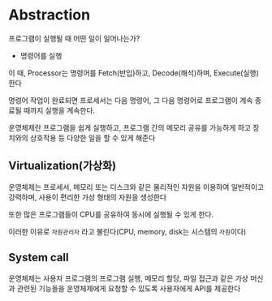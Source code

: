 # Abstraction

프로그램이 실행될 때 어떤 일이 일어나는가?

-   명령어를 실행

이 때, Processor는 명령어를 Fetch(반입)하고, Decode(해석)하며, Execute(실행)한다

명령어 작업이 완료되면 프로세서는 다음 명령어, 그 다음 명령어로 프로그램이 계속 종료될 때까지 실행을 계속한다.

운영체제란 프로그램을 쉽게 실행하고, 프로그램 간의 메모리 공유를 가능하게 하고 장치와의 상호작용 등 다양한 일을 할 수 있게 해준다

## Virtualization(가상화)

운영체제는 프로세서, 메모리 또는 디스크와 같은 물리적인 자원을 이용하여 일반적이고 강력하며, 사용이 편리한 가상 형태의 자원을 생성한다

또한 많은 프로그램들이 CPU를 공유하여 동시에 실행될 수 있게 한다.

이러한 이유로 `자원관리자` 라고 불린다(CPU, memory, disk는 시스템의 `자원`이다)

## System call

운영체제는 사용자 프로그램의 프로그램 실행, 메모리 할당, 파일 접근과 같은 가상 머신과 관련된 기능들을 운영체제에게 요청할 수 있도록 사용자에게 API를 제공한다
